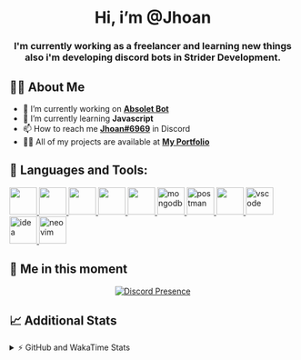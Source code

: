 <h1 align="center">Hi, i’m @Jhoan</h1>
<h3 align="center">I'm currently working as a freelancer and learning new things also i'm developing discord bots in Strider Development.</h3>

## 🙋‍♂️ About Me

- 🔭 I’m currently working on **[Absolet Bot](https://strider.cloud)**
- 🌱 I’m currently learning **Javascript**
- 📫 How to reach me **[Jhoan#6969](https://jhoan.monster/)** in Discord
- 👨‍💻 All of my projects are available at **[My Portfolio](https://jhoan.monster)**

## 🚀 Languages and Tools:
<p align="left"> 
    <a href="https://developer.mozilla.org/en-US/docs/Web/JavaScript" target="_blank"> <img src="https://img.icons8.com/color/48/000000/javascript.png" width="48" height="48"/> </a> 
    <a href="https://www.w3.org/html/" target="_blank"> <img src="https://img.icons8.com/color/48/000000/html-5.png" width="48" height="48"/> </a> 
    <a href="https://www.w3schools.com/css/" target="_blank"> <img src="https://img.icons8.com/color/48/000000/css3.png" width="48" height="48"/> </a> 
    <a href="https://getbootstrap.com" target="_blank"> <img src="https://img.icons8.com/color/48/000000/bootstrap.png" width="48" height="48"/> </a> 
    <a href="https://nodejs.org" target="_blank"> <img src="https://i.imgur.com/XX8lvL7.png" width="48" height="48"/> </a> 
    <a href="https://www.mongodb.com/" target="_blank"> <img src="https://i.imgur.com/nRtS3AN.png" alt="mongodb" width="48" height="48"/> </a> 
    <a href="https://postman.com" target="_blank"> <img src="https://www.vectorlogo.zone/logos/getpostman/getpostman-icon.svg" alt="postman" width="48" height="48"/> </a>   
    <a href="https://git-scm.com/" target="_blank"> <img src="https://img.icons8.com/color/48/000000/git.png" width="48" height="48"/> </a> 
    <a href="https://code.visualstudio.com" target="_blank" > <img src="https://upload.wikimedia.org/wikipedia/commons/thumb/9/9a/Visual_Studio_Code_1.35_icon.svg/2048px-Visual_Studio_Code_1.35_icon.svg.png" alt="vscode" width="48" height="48"> </a>
    <a href="https://www.jetbrains.com/es-es/idea/" target="_blank" > <img src="https://resources.jetbrains.com/storage/products/intellij-idea/img/meta/intellij-idea_logo_300x300.png" alt="idea" width="48" height="48"> </a>
    <a href="https://neovim.io" target="_blank"> <img src="https://icons.iconarchive.com/icons/papirus-team/papirus-apps/512/nvim-icon.png" alt="neovim" width="48" height="48"/> </a>
</p>
  
## 👤 Me in this moment
<p align="center">
    <a href="https://discord.com/users/852617426591154177" target="_blank" rel="nofollow">
        <img src="https://lanyard-profile-readme.vercel.app/api/852617426591154177?idleMessage=Probably%20coding%20Absolet..." alt="Discord Presence" align="center">
    </a>
</p>

## 📈 Additional Stats
<details>
    <summary>⚡ GitHub and WakaTime Stats</summary>
    <br/>

<!--START_SECTION:waka-->
![Code Time](http://img.shields.io/badge/Code%20Time-186%20hrs%2056%20mins-blue)

**🐱 My GitHub Data** 

> 🏆 510 Contributions in the Year 2022
 > 
> 📦 43.2 kB Used in GitHub's Storage 
 > 
> 💼 Opted to Hire
 > 
> 📜 4 Public Repositories 
 > 
> 🔑 14 Private Repositories  
 > 
**I'm a Night 🦉** 

```text
🌞 Morning    44 commits     ██░░░░░░░░░░░░░░░░░░░░░░░   8.8% 
🌆 Daytime    196 commits    █████████░░░░░░░░░░░░░░░░   39.2% 
🌃 Evening    226 commits    ███████████░░░░░░░░░░░░░░   45.2% 
🌙 Night      34 commits     █░░░░░░░░░░░░░░░░░░░░░░░░   6.8%

```
📅 **I'm Most Productive on Saturday** 

```text
Monday       72 commits     ███░░░░░░░░░░░░░░░░░░░░░░   14.4% 
Tuesday      90 commits     ████░░░░░░░░░░░░░░░░░░░░░   18.0% 
Wednesday    93 commits     ████░░░░░░░░░░░░░░░░░░░░░   18.6% 
Thursday     44 commits     ██░░░░░░░░░░░░░░░░░░░░░░░   8.8% 
Friday       28 commits     █░░░░░░░░░░░░░░░░░░░░░░░░   5.6% 
Saturday     110 commits    █████░░░░░░░░░░░░░░░░░░░░   22.0% 
Sunday       63 commits     ███░░░░░░░░░░░░░░░░░░░░░░   12.6%

```


📊 **This Week I Spent My Time On** 

```text
⌚︎ Time Zone: America/Bogota

💬 Programming Languages: 
JavaScript               22 hrs 41 mins      ██████████████████░░░░░░░   73.24% 
EJS                      6 hrs 6 mins        █████░░░░░░░░░░░░░░░░░░░░   19.71% 
YAML                     34 mins             ░░░░░░░░░░░░░░░░░░░░░░░░░   1.86% 
Text                     30 mins             ░░░░░░░░░░░░░░░░░░░░░░░░░   1.62% 
Python                   14 mins             ░░░░░░░░░░░░░░░░░░░░░░░░░   0.78%

🔥 Editors: 
VS Code                  30 hrs 45 mins      ████████████████████████░   99.31% 
Neovim                   12 mins             ░░░░░░░░░░░░░░░░░░░░░░░░░   0.69%

🐱‍💻 Projects: 
Fium Web                 13 hrs 16 mins      ██████████░░░░░░░░░░░░░░░   42.86% 
Strider System           7 hrs 25 mins       ██████░░░░░░░░░░░░░░░░░░░   23.96% 
Staff Bot                4 hrs 24 mins       ███░░░░░░░░░░░░░░░░░░░░░░   14.24% 
Cloudly                  1 hr 35 mins        █░░░░░░░░░░░░░░░░░░░░░░░░   5.15% 
Fium Bot                 1 hr 6 mins         █░░░░░░░░░░░░░░░░░░░░░░░░   3.57%

💻 Operating System: 
Linux                    30 hrs 58 mins      █████████████████████████   100.0%

```

**I Mostly Code in JavaScript** 

```text
JavaScript               11 repos            █████████████████░░░░░░░░   68.75% 
Java                     2 repos             ███░░░░░░░░░░░░░░░░░░░░░░   12.5% 
SCSS                     1 repo              █░░░░░░░░░░░░░░░░░░░░░░░░   6.25% 
TypeScript               1 repo              █░░░░░░░░░░░░░░░░░░░░░░░░   6.25% 
CSS                      1 repo              █░░░░░░░░░░░░░░░░░░░░░░░░   6.25%

```



 Last Updated on 10/06/2022 11:36:43 UTC
<!--END_SECTION:waka-->
</details>
